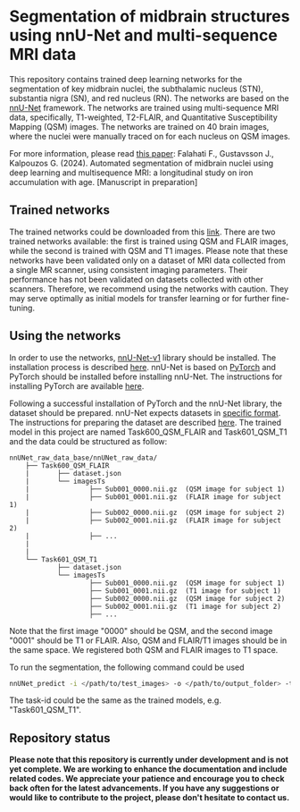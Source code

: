 # Segmentation of midbrain structures using nnU-Net and multi-sequence MRI data

This repository contains trained deep learning networks for the segmentation of key midbrain nuclei, the subthalamic nucleus (STN), substantia nigra (SN), and red nucleus (RN). The networks are based on the [nnU-Net](https://github.com/MIC-DKFZ/nnUNet/tree/nnunetv1) framework. 
The networks are trained using multi-sequence MRI data, specifically, T1-weighted, T2-FLAIR, and Quantitative Susceptibility Mapping (QSM) images. 
The networks are trained on 40 brain images, where the nuclei were manually traced on for each nucleus on QSM images.

For more information, please read [this paper]():
Falahati F., Gustavsson J., Kalpouzos G. (2024). Automated segmentation of midbrain nuclei using deep learning and multisequence MRI: a longitudinal study on iron accumulation with age. [Manuscript in preparation]

## Trained networks
The trained networks could be downloaded from this [link](https://1drv.ms/u/s!Ai108NIExicshy-jF9FlZvhL515W?e=2tEFvR).
There are two trained networks available: the first is trained using QSM and FLAIR images, while the second is trained with QSM and T1 images. 
Please note that these networks have been validated only on a dataset of MRI data collected from a single MR scanner, using consistent imaging parameters. 
Their performance has not been validated on datasets collected with other scanners. 
Therefore, we recommend using the networks with caution. 
They may serve optimally as initial models for transfer learning or for further fine-tuning.

## Using the networks 
In order to use the networks, [nnU-Net-v1](https://github.com/MIC-DKFZ/nnUNet/tree/nnunetv1) library should be installed. 
The installation process is described [here](https://github.com/MIC-DKFZ/nnUNet/tree/nnunetv1#installation). 
nnU-Net is based on [PyTorch](https://pytorch.org/) and PyTorch should be installed before installing nnU-Net. 
The instructions for installing PyTorch are available [here](https://pytorch.org/get-started/locally/). 

Following a successful installation of PyTorch and the nnU-Net library, the dataset should be prepared. 
nnU-Net expects datasets in [specific format](https://github.com/MIC-DKFZ/nnUNet/blob/nnunetv1/documentation/data_format_inference.md#data-format-for-inference). 
The instructions for preparing the dataset are described [here](https://github.com/MIC-DKFZ/nnUNet/tree/nnunetv1#dataset-conversion).
The trained model in this project are named Task600_QSM_FLAIR and Task601_QSM_T1 and the data could be structured as follow: 

    nnUNet_raw_data_base/nnUNet_raw_data/
        ├── Task600_QSM_FLAIR
        |       ├── dataset.json
        |       └── imagesTs
        |               ├── Sub001_0000.nii.gz  (QSM image for subject 1)
        |               ├── Sub001_0001.nii.gz  (FLAIR image for subject 1)
        |               ├── Sub002_0000.nii.gz  (QSM image for subject 2)
        |               ├── Sub002_0001.nii.gz  (FLAIR image for subject 2)
        |               ├── ...
        |
        |
        └── Task601_QSM_T1
                ├── dataset.json
                └── imagesTs
                        ├── Sub001_0000.nii.gz  (QSM image for subject 1)
                        ├── Sub001_0001.nii.gz  (T1 image for subject 1)
                        ├── Sub002_0000.nii.gz  (QSM image for subject 2)
                        ├── Sub002_0001.nii.gz  (T1 image for subject 2)
                        ├── ...


Note that the first image "0000" should be QSM, and the second image "0001" should be T1 or FLAIR. 
Also, QSM and FLAIR/T1 images should be in the same space. We registered both QSM and FLAIR images to T1 space. 


To run the segmentation, the following command could be used 
```bash
nnUNet_predict -i </path/to/test_images> -o </path/to/output_folder> -tr nnUNetTrainerV2 -ctr nnUNetTrainerV2CascadeFullRes -m 3d_fullres -p nnUNetPlansv2.1 -t <task-id>
```
The task-id could be the same as the trained models, e.g. "Task601_QSM_T1".

## Repository status

**Please note that this repository is currently under development and is not yet complete. 
We are working to enhance the documentation and include related codes. 
We appreciate your patience and encourage you to check back often for the latest advancements. 
If you have any suggestions or would like to contribute to the project, please don't hesitate to contact us.**

